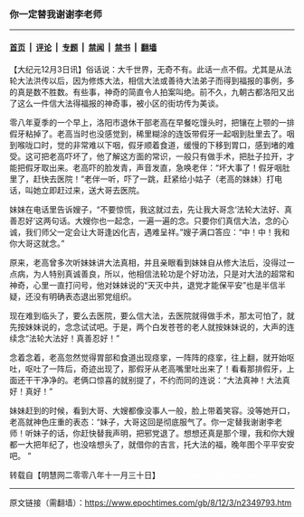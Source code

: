 ### 你一定替我谢谢李老师

---

#### [首页](../../../..?n2349793) &nbsp;|&nbsp; [评论](../../../../../epoch-comment?n2349793) &nbsp;|&nbsp; [专题](../../../../../epoch-special?n2349793) &nbsp;|&nbsp; [禁闻](../../../../../epoch-news?n2349793) &nbsp;|&nbsp; [禁书](../../../../../books?n2349793) &nbsp;|&nbsp; [翻墙](https://github.com/gfw-breaker/nogfw/blob/master/README.md?n2349793)


<div class="post_content" id="artbody" itemprop="articleBody">
 <!-- article content begin -->
 <p>
  【大纪元12月3日讯】俗话说：大千世界，无奇不有。此话一点不假。尤其是从法轮大法洪传以后，因为修炼大法，相信大法或善待大法弟子而得到福报的事例，多的真是数不胜数。有些事，神奇的简直令人拍案叫绝。前不久，九朝古都洛阳又出了这么一件信大法得福报的神奇事，被小区的街坊传为美谈。
 </p>
 <p>
  零八年夏季的一个早上，洛阳市退休干部老高在早餐吃馒头时，把镶在上颚的一排假牙粘掉了。老高当时也没感觉到，稀里糊涂的连饭带假牙一起咽到肚里去了。咽到喉咙口时，觉的非常难以下咽，假牙顺着食道，缓慢的下移到胃口，感到堵的难受。这可把老高吓坏了，他了解这方面的常识，一般只有做手术，把肚子拉开，才能把假牙取出来。老高吓的脸发青，声音发直，急唤老伴：“坏大事了！假牙咽肚里了，赶快去医院！”老伴一听，吓了一跳，赶紧给小姑子（老高的妹妹）打电话，叫她立即赶过来，送大哥去医院。
 </p>
 <p>
  妹妹在电话里告诉嫂子，“不要惊慌，我这就过去，先让我大哥念‘法轮大法好、真善忍好’这两句话。大嫂你也一起念，一遍一遍的念。只要你们真信大法，念的心诚，我们师父一定会让大哥逢凶化吉，遇难呈祥。”嫂子满口答应：“中！中！我和你大哥这就念。”
 </p>
 <p>
  原来，老高曾多次听妹妹讲大法真相，并且亲眼看到妹妹自从修大法后，没得过一点病，为人特别真诚善良，所以，他相信法轮功是个好功法，只是对大法的超常和神奇，心里一直打问号，他对妹妹说的“天灭中共，退党才能保平安”也是半信半疑，还没有明确表态退出邪党组织。
 </p>
 <p>
  现在难到临头了，要么去医院，要么信大法，去医院就得做手术，那太可怕了，就先按妹妹说的，念念试试吧。于是，两个白发苍苍的老人就按妹妹说的，大声的连续念“法轮大法好！真善忍好！”
 </p>
 <p>
  念着念着，老高忽然觉得胃部和食道出现痉挛，一阵阵的痉挛，往上翻，就开始呕吐，呕吐了一阵后，奇迹出现了，那假牙从老高嘴里吐出来了！看看那排假牙，上面还干干净净的。老俩口惊喜的就别提了，不约而同的连说：“大法真神！大法真好！真好！”
 </p>
 <p>
  妹妹赶到的时候，看到大哥、大嫂都像没事人一般，脸上带着笑容。没等她开口，老高就神色庄重的表态：“妹子，大哥这回是彻底服气了。你一定替我谢谢李老师！听妹子的话，你赶快替我声明，把邪党退了。想想还真是那个理，我和你大嫂都一大把年纪了，也没啥想头了，就借你的吉言，托大法的福，晚年图个平平安安吧。 ”
 </p>
 <p>
  转载自【明慧网二零零八年十一月三十日】
  <font color="#ffffff">
   (http://www.dajiyuan.com)
  </font>
 </p>
 <!-- article content end -->
 <div id="below_article_ad">
 </div>
</div>


---

原文链接（需翻墙）：https://www.epochtimes.com/gb/8/12/3/n2349793.htm